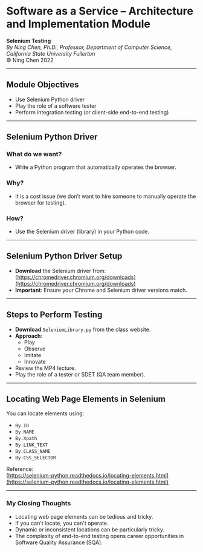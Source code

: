 
# Software as a Service – Architecture and Implementation Module  
**Selenium Testing**  
*By Ning Chen, Ph.D., Professor, Department of Computer Science, California State University Fullerton*  
© Ning Chen 2022

---

## Module Objectives

- Use Selenium Python driver
- Play the role of a software tester
- Perform integration testing (or client-side end-to-end testing)

---

## Selenium Python Driver

### What do we want?

- Write a Python program that automatically operates the browser.

### Why?

- It is a cost issue (we don’t want to hire someone to manually operate the browser for testing).

### How?

- Use the Selenium driver (library) in your Python code.

---

## Selenium Python Driver Setup

- **Download** the Selenium driver from:  
  [https://chromedriver.chromium.org/downloads](https://chromedriver.chromium.org/downloads)
- **Important**: Ensure your Chrome and Selenium driver versions match.

---

## Steps to Perform Testing

- **Download** `SeleniumLibrary.py` from the class website.
- **Approach**:  
  - Play  
  - Observe  
  - Imitate  
  - Innovate
- Review the MP4 lecture.
- Play the role of a tester or SDET (QA team member).

---

## Locating Web Page Elements in Selenium

You can locate elements using:

- `By.ID`
- `By.NAME`
- `By.Xpath`
- `By.LINK_TEXT`
- `By.CLASS_NAME`
- `By.CSS_SELECTOR`

Reference:  
[https://selenium-python.readthedocs.io/locating-elements.html](https://selenium-python.readthedocs.io/locating-elements.html)

---

### My Closing Thoughts

- Locating web page elements can be tedious and tricky.
- If you can't locate, you can't operate.
- Dynamic or inconsistent locations can be particularly tricky.
- The complexity of end-to-end testing opens career opportunities in Software Quality Assurance (SQA).

